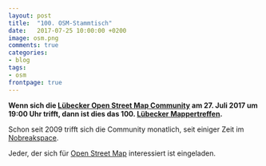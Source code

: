 ```yaml
---
layout: post
title:  "100. OSM-Stammtisch"
date:   2017-07-25 10:00:00 +0200
image: osm.png
comments: true
categories:
- blog
tags:
- osm
frontpage: true
---
```

**Wenn sich die [Lübecker Open Street Map Community](http://www.osm-luebeck.de/) am 27. Juli 2017 um 19:00 Uhr trifft, dann ist dies das 100. [Lübecker Mappertreffen](https://wiki.openstreetmap.org/wiki/L%C3%BCbecker_Mappertreffen).**
<!--more-->
Schon seit 2009 trifft sich die Community monatlich, seit einiger Zeit im [Nobreakspace](http://chaotikum.org/hackerspace:nbsp).

Jeder, der sich für [Open Street Map](https://www.openstreetmap.org/) interessiert ist eingeladen.
